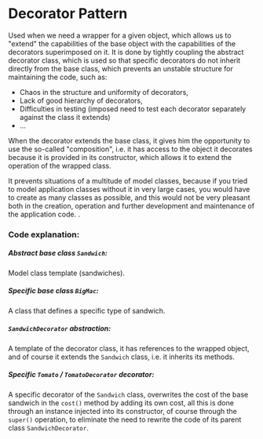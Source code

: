 # Decorator Pattern

Used when we need a wrapper for a given object, which allows us to "extend" the capabilities of the base object with the capabilities of the decorators superimposed on it.
It is done by tightly coupling the abstract decorator class, which is used so that specific decorators do not inherit directly from the base class, which prevents an unstable structure for maintaining the code, such as:
- Chaos in the structure and uniformity of decorators,
- Lack of good hierarchy of decorators,
- Difficulties in testing (imposed need to test each decorator separately against the class it extends)
- ...

When the decorator extends the base class, it gives him the opportunity to use the so-called "composition", i.e. it has access to the object it decorates because it is provided in its constructor, which allows it to extend the operation of the wrapped class.

It prevents situations of a multitude of model classes, because if you tried to model application classes without it in very large cases, you would have to create as many classes as possible, and this would not be very pleasant both in the creation, operation and further development and maintenance of the application code. .

### Code explanation:

##### Abstract base class `Sandwich`:
Model class template (sandwiches).

##### Specific base class `BigMac`:
A class that defines a specific type of sandwich.

##### `SandwichDecorator` abstraction:
A template of the decorator class, it has references to the wrapped object, and of course it extends the `Sandwich` class, i.e. it inherits its methods.

##### Specific `Tomato` / `TomatoDecorator` decorator:
A specific decorator of the `Sandwich` class, overwrites the cost of the base sandwich in the `cost()` method by adding its own cost, all this is done through an instance injected into its constructor, of course through the `super()` operation, to eliminate the need to rewrite the code of its parent class `SandwichDecorator`.
